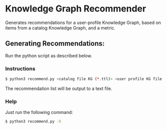 # Knowledge Graph Recommender

Generates recommendations for a user-profile Knowledge Graph, based on items from a catalog Knowledge Graph, and a metric.

## Generating Recommendations:

Run the python script as described below.

### Instructions

```bash
$ python3 recommend.py <catalog file KG (*.ttl)> <user profile KG file (*.ttl)> -m <metric>
```
The recommendation list will be output to a text file.

### Help

Just run the following command:

```bash
$ python3 recommend.py -h
```

